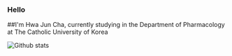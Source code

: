 ### Hello


##I'm Hwa Jun Cha, currently studying in the Department of Pharmacology at The Catholic University of Korea


![Github stats](https://github-readme-stats.vercel.app/api?username=chahwajun)
<!--
**chahwajun/chahwajun** is a ✨ _special_ ✨ repository because its `README.md` (this file) appears on your GitHub profile.

Here are some ideas to get you started:

- 🔭 I’m currently working on ...
- 🌱 I’m currently learning ...
- 👯 I’m looking to collaborate on ...
- 🤔 I’m looking for help with ...
- 💬 Ask me about ...
- 📫 How to reach me: ...
- 😄 Pronouns: ...
- ⚡ Fun fact: ...
-->
